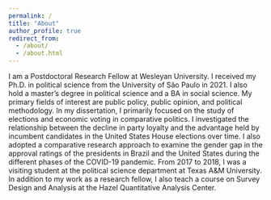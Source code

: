 ```yaml
---
permalink: /
title: "About"
author_profile: true
redirect_from: 
  - /about/
  - /about.html
---
```


I am a Postdoctoral Research Fellow at Wesleyan University. I received my Ph.D. in political science from the University of São Paulo in 2021. I also hold a master’s degree in political science and a BA in social science. My primary fields of interest are public policy, public opinion, and political methodology. In my dissertation, I primarily focused on the study of elections and economic voting in comparative politics. I investigated the relationship between the decline in party loyalty and the advantage held by incumbent candidates in the United States House elections over time. I also adopted a comparative research approach to examine the gender gap in the approval ratings of the presidents in Brazil and the United States during the different phases of the COVID-19 pandemic. From 2017 to 2018, I was a visiting student at the political science department at Texas A&M University. In addition to my work as a research fellow, I also teach a course on Survey Design and Analysis at the Hazel Quantitative Analysis Center.
